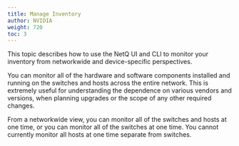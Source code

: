 ```yaml
---
title: Manage Inventory
author: NVIDIA
weight: 720
toc: 3
---
```

This topic describes how to use the NetQ UI and CLI to monitor your inventory from networkwide and device-specific perspectives.

You can monitor all of the hardware and software components installed and running on the switches and hosts across the entire network. This is extremely useful for understanding the dependence on various vendors and versions, when planning upgrades or the scope of any other required changes.

From a networkwide view, you can monitor all of the switches and hosts at one time, or you can monitor all of the switches at one time. You cannot currently monitor all hosts at one time separate from switches.
